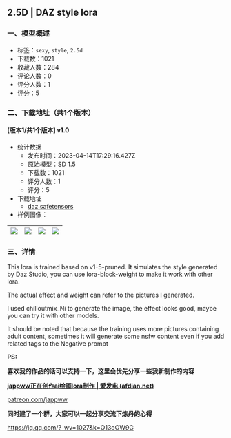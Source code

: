 ## 2.5D | DAZ style lora
### 一、模型概述

- 标签：`sexy`, `style`, `2.5d`
- 下载数：1021
- 收藏人数：284
- 评论人数：0
- 评分人数：1
- 评分：5

### 二、下载地址（共1个版本）

#### [版本1/共1个版本] v1.0

- 统计数据
  - 发布时间：2023-04-14T17:29:16.427Z
  - 原始模型：SD 1.5
  - 下载数：1021
  - 评分人数：1
  - 评分：5
- 下载地址
  - [daz.safetensors](https://civitai.com/api/download/models/45661)
- 样例图像：

| <img src="https://image.civitai.com/xG1nkqKTMzGDvpLrqFT7WA/139d1ba4-b20c-4084-b514-158b29a06300/width=450/494208.jpeg" /> | <img src="https://image.civitai.com/xG1nkqKTMzGDvpLrqFT7WA/2050031f-1b2f-41e2-f644-e59736692000/width=450/494210.jpeg" /> | <img src="https://image.civitai.com/xG1nkqKTMzGDvpLrqFT7WA/aa7b5ac2-0349-4d58-9e6b-6724e1bb8300/width=450/536952.jpeg" /> | <img src="https://image.civitai.com/xG1nkqKTMzGDvpLrqFT7WA/6f193d98-8614-4e18-e10f-92992930c800/width=450/494203.jpeg" /> |
| ---- | ---- | ---- | ---- |


### 三、详情
<p>This lora is trained based on v1-5-pruned. It simulates the style generated by Daz Studio, you can use lora-block-weight to make it work with other lora.</p><p>The actual effect and weight can refer to the pictures I generated.</p><p>I used chilloutmix_Ni to generate the image, the effect looks good, maybe you can try it with other models.</p><p>It should be noted that because the training uses more pictures containing adult content, sometimes it will generate some nsfw content even if you add related tags to the Negative prompt</p><p></p><p></p><p><strong>PS:</strong></p><p><strong>喜欢我的作品的话可以支持一下，这里会优先分享一些我新制作的内容</strong></p><p><a target="_blank" rel="ugc" href="https://afdian.net/a/jappww"><strong>jappww正在创作ai绘画lora制作 | 爱发电 (</strong></a><a target="_blank" rel="ugc" href="http://afdian.net"><strong>afdian.net</strong></a><a target="_blank" rel="ugc" href="https://afdian.net/a/jappww"><strong>)</strong></a></p><p><a target="_blank" rel="ugc" href="http://patreon.com/jappww">patreon.com/jappww</a></p><p></p><p><strong>同时建了一个群，大家可以一起分享交流下炼丹的心得</strong></p><p><a target="_blank" rel="ugc" href="https://jq.qq.com/?_wv=1027&amp;k=O13oOW9G">https://jq.qq.com/?_wv=1027&amp;k=O13oOW9G</a></p>